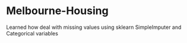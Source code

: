 # Melbourne-Housing

Learned how deal with missing values using sklearn SimpleImputer and Categorical variables
